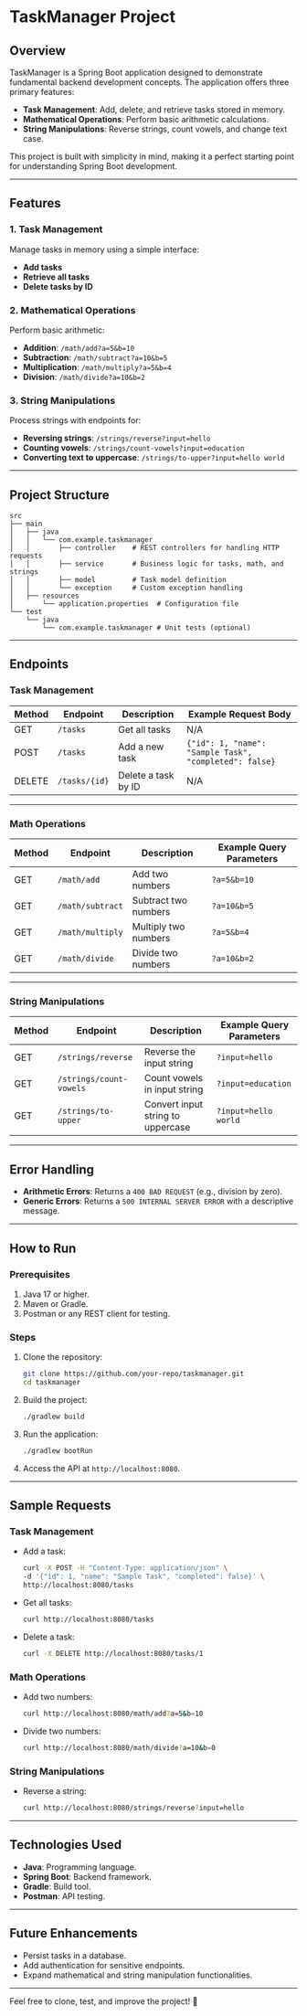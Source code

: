 # TaskManager Project

## **Overview**
TaskManager is a Spring Boot application designed to demonstrate fundamental backend development concepts. The application offers three primary features:
- **Task Management**: Add, delete, and retrieve tasks stored in memory.
- **Mathematical Operations**: Perform basic arithmetic calculations.
- **String Manipulations**: Reverse strings, count vowels, and change text case.

This project is built with simplicity in mind, making it a perfect starting point for understanding Spring Boot development.

---

## **Features**

### **1. Task Management**
Manage tasks in memory using a simple interface:
- **Add tasks**
- **Retrieve all tasks**
- **Delete tasks by ID**

### **2. Mathematical Operations**
Perform basic arithmetic:
- **Addition**: `/math/add?a=5&b=10`
- **Subtraction**: `/math/subtract?a=10&b=5`
- **Multiplication**: `/math/multiply?a=5&b=4`
- **Division**: `/math/divide?a=10&b=2`

### **3. String Manipulations**
Process strings with endpoints for:
- **Reversing strings**: `/strings/reverse?input=hello`
- **Counting vowels**: `/strings/count-vowels?input=education`
- **Converting text to uppercase**: `/strings/to-upper?input=hello world`

---

## **Project Structure**

```
src
├── main
│   ├── java
│   │   └── com.example.taskmanager
│   │       ├── controller    # REST controllers for handling HTTP requests
│   │       ├── service       # Business logic for tasks, math, and strings
│   │       ├── model         # Task model definition
│   │       └── exception     # Custom exception handling
│   ├── resources
│       └── application.properties  # Configuration file
└── test
    └── java
        └── com.example.taskmanager # Unit tests (optional)
```

---

## **Endpoints**

### **Task Management**
| Method | Endpoint       | Description             | Example Request Body                              |
|--------|----------------|-------------------------|--------------------------------------------------|
| GET    | `/tasks`       | Get all tasks          | N/A                                              |
| POST   | `/tasks`       | Add a new task         | `{"id": 1, "name": "Sample Task", "completed": false}` |
| DELETE | `/tasks/{id}`  | Delete a task by ID    | N/A                                              |

---

### **Math Operations**
| Method | Endpoint        | Description           | Example Query Parameters |
|--------|-----------------|-----------------------|--------------------------|
| GET    | `/math/add`     | Add two numbers       | `?a=5&b=10`              |
| GET    | `/math/subtract`| Subtract two numbers  | `?a=10&b=5`              |
| GET    | `/math/multiply`| Multiply two numbers  | `?a=5&b=4`               |
| GET    | `/math/divide`  | Divide two numbers    | `?a=10&b=2`              |

---

### **String Manipulations**
| Method | Endpoint           | Description                 | Example Query Parameters |
|--------|--------------------|-----------------------------|--------------------------|
| GET    | `/strings/reverse` | Reverse the input string    | `?input=hello`           |
| GET    | `/strings/count-vowels` | Count vowels in input string | `?input=education`       |
| GET    | `/strings/to-upper`| Convert input string to uppercase | `?input=hello world` |

---

## **Error Handling**

- **Arithmetic Errors**: Returns a `400 BAD REQUEST` (e.g., division by zero).
- **Generic Errors**: Returns a `500 INTERNAL SERVER ERROR` with a descriptive message.

---

## **How to Run**

### **Prerequisites**
1. Java 17 or higher.
2. Maven or Gradle.
3. Postman or any REST client for testing.

### **Steps**
1. Clone the repository:
   ```bash
   git clone https://github.com/your-repo/taskmanager.git
   cd taskmanager
   ```
2. Build the project:
   ```bash
   ./gradlew build
   ```
3. Run the application:
   ```bash
   ./gradlew bootRun
   ```
4. Access the API at `http://localhost:8080`.

---

## **Sample Requests**

### **Task Management**
- Add a task:
  ```bash
  curl -X POST -H "Content-Type: application/json" \
  -d '{"id": 1, "name": "Sample Task", "completed": false}' \
  http://localhost:8080/tasks
  ```

- Get all tasks:
  ```bash
  curl http://localhost:8080/tasks
  ```

- Delete a task:
  ```bash
  curl -X DELETE http://localhost:8080/tasks/1
  ```

### **Math Operations**
- Add two numbers:
  ```bash
  curl http://localhost:8080/math/add?a=5&b=10
  ```

- Divide two numbers:
  ```bash
  curl http://localhost:8080/math/divide?a=10&b=0
  ```

### **String Manipulations**
- Reverse a string:
  ```bash
  curl http://localhost:8080/strings/reverse?input=hello
  ```

---

## **Technologies Used**
- **Java**: Programming language.
- **Spring Boot**: Backend framework.
- **Gradle**: Build tool.
- **Postman**: API testing.

---

## **Future Enhancements**
- Persist tasks in a database.
- Add authentication for sensitive endpoints.
- Expand mathematical and string manipulation functionalities.

---

Feel free to clone, test, and improve the project! 🚀 
